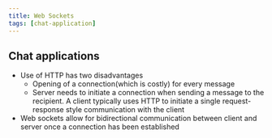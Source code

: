 ```yaml
---
title: Web Sockets
tags: [chat-application]
---
```


## Chat applications
* Use of HTTP has two disadvantages
    * Opening of a connection(which is costly) for every message
    * Server needs to initiate a connection when sending a message to the recipient. A client typically uses HTTP to initiate a single request-response style communication with the client
* Web sockets allow for bidirectional communication between client and server once a connection has been established